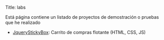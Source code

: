 Title: labs


Está página contiene un listado de proyectos de demostración o pruebas que he realizado

- [JqueryStickyBox][JqueryStickyBox]: Carrito de compras flotante (HTML, CSS, JS)


[JqueryStickyBox]: http://labs.alexanderae.com/sticky-sidebar-jquery-plugin/